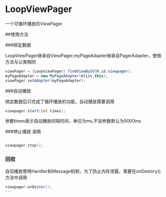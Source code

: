 # LoopViewPager
一个可循环播放的ViewPager

##使用方法

###绑定数据

LoopViewPager继承自ViewPager,myPageAdapter继承自PagerAdapter，使用方法与父类相同

```java
viewPager = (LoopViewPager) findViewById(R.id.viewpager);
myPageAdapter = new MyPageAdapter(mlist,this);
viewPager.setAdapter(myPageAdapter);
```

###自动播放

绑定数据后只完成了循环播放的功能，自动播放需要调用

```java
viewpager.start(int times);
```
参数times表示自动播放间隔时间，单位为ms,不加参数默认为5000ms

###停止播放
调用
```java

viewpager.stop();
```

### 回收

自动播放使用Handler和Message机制，为了防止内存泄露，需要在onDestory()方法中调用
```java
viewpager.onDestor();
···
